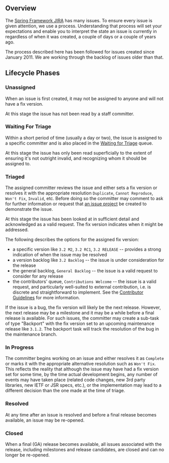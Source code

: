 ## Overview

The [Spring Framework JIRA](https://jira.springsource.org/browse/SPR) has many issues. To ensure every issue is given attention, we use a process. Understanding that process will set your expectations and enable you to interpret the state an issue is currently in regardless of when it was created, a couple of days or a couple of years ago. 

The process described here has been followed for issues created since January 2011. We are working through the backlog of issues older than that.

## Lifecycle Phases

### Unassigned

When an issue is first created, it may not be assigned to anyone and will not have a fix version. 

At this stage the issue has not been read by a staff committer.

### Waiting For Triage

Within a short period of time (usually a day or two), the issue is assigned to a specific committer and is also placed in the [Waiting for Triage](https://jira.springsource.org/issues/?jql=project%20%3D%20SPR%20AND%20fixVersion%20%3D%20%22Waiting%20for%20Triage%22) queue.

At this stage the issue has only been read superficially to the extent of ensuring it's not outright invalid, and recognizing whom it should be assigned to.

### Triaged

The assigned committer reviews the issue and either sets a fix version or resolves it with the appropriate resolution `Duplicate`, `Cannot Reproduce`, `Won't Fix`, `Invalid`, etc. Before doing so the committer may comment to ask for further information or request that [an issue project](https://github.com/SpringSource/spring-framework-issues#readme) be created to demonstrate the issue.

At this stage the issue has been looked at in sufficient detail and acknowledged as a valid request. The fix version indicates when it might be addressed.

The following describes the options for the assigned fix version:

* a specific version like `3.2 M2`, `3.2 RC1`, `3.2 RELEASE` -- provides a strong indication of when the issue may be resolved
* a version backlog like `3.2 Backlog` -- the issue is under consideration for the release
* the general backlog, `General Backlog` -- the issue is a valid request to consider for any release
* the contributors' queue, `Contributions Welcome` -- the issue is a valid request, and particularly well-suited to external contribution, i.e. is discrete and straightforward to implement. See the [Contributor Guidelines](https://github.com/SpringSource/spring-framework/blob/master/CONTRIBUTING.md) for more information.

If the issue is a bug, the fix version will likely be the next release. However, the next release may be a milestone and it may be a while before a final release is available. For such issues, the committer may create a sub-task of type "Backport" with the fix version set to an upcoming maintenance release like `3.1.2`. The backport task will track the resolution of the bug in the maintenance branch.

### In Progress

The committer begins working on an issue and either resolves it as `Complete` or marks it with the appropriate alternative resolution such as `Won't Fix`. This reflects the reality that although the issue may have had a fix version set for some time, by the time actual development begins, any number of events may have taken place (related code changes, new 3rd party libraries, new IETF or JSR specs, etc.), or the implementation may lead to a different decision than the one made at the time of triage.

### Resolved

At any time after an issue is resolved and before a final release becomes available, an issue may be re-opened.

### Closed

When a final (GA) release becomes available, all issues associated with the release, including milestones and release candidates, are closed and can no longer be re-opened.